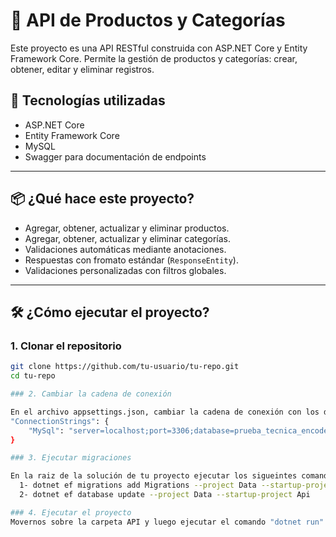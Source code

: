 # 🛒 API de Productos y Categorías

Este proyecto es una API RESTful construida con ASP.NET Core y Entity Framework Core. Permite la gestión de productos y categorías: crear, obtener, editar y eliminar registros.

## 🚀 Tecnologías utilizadas

- ASP.NET Core
- Entity Framework Core
- MySQL
- Swagger para documentación de endpoints

---

## 📦 ¿Qué hace este proyecto?

- Agregar, obtener, actualizar y eliminar productos.
- Agregar, obtener, actualizar y eliminar categorías.
- Validaciones automáticas mediante anotaciones.
- Respuestas con fromato estándar (`ResponseEntity`).
- Validaciones personalizadas con filtros globales.

---

## 🛠️ ¿Cómo ejecutar el proyecto?

### 1. Clonar el repositorio

```bash
git clone https://github.com/tu-usuario/tu-repo.git
cd tu-repo

### 2. Cambiar la cadena de conexión

En el archivo appsettings.json, cambiar la cadena de conexión con los datos sobre su base de datos:
"ConnectionStrings": {
    "MySql": "server=localhost;port=3306;database=prueba_tecnica_encode;user=root;password=root"
}

### 3. Ejecutar migraciones

En la raiz de la solución de tu proyecto ejecutar los sigueintes comandos:
  1- dotnet ef migrations add Migrations --project Data --startup-project Api
  2- dotnet ef database update --project Data --startup-project Api

### 4. Ejecutar el proyecto
Movernos sobre la carpeta API y luego ejecutar el comando "dotnet run"
